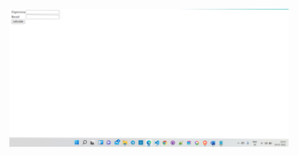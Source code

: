 ![Screenshot-79](https://github.com/sirilalithaadapa/aj-wt/blob/main/MathmaticalExpressions/Screenshot%20(79).png)
